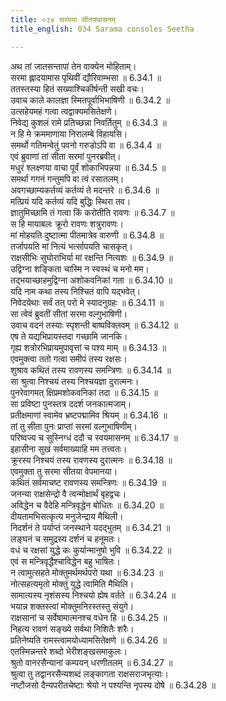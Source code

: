 ```yaml
---
title: ०३४ सरमया सीताश्वासनम्
title_english: 034 Sarama consoles Seetha

---
```

<div class="audioEmbed"  caption="श्रीराम-हरिसीताराममूर्ति-घनपाठिभ्यां वचनम्" src="https://archive.org/download/Ramayana-recitation-Sriram-harisItArAmamUrti-Ghanapaati-v2/Kanda_6/Kanda_6_YK-034-Sarama_consoles_Seetha_0.mp3"></div>

अथ तां जातसन्तापां तेन वाक्येन मोहिताम्।  
सरमा ह्लादयामास पृथिवीं द्यौरिवाम्भसा ॥ 6.34.1 ॥   
ततस्तस्या हितं सख्याश्चिकीर्षन्ती सखी वचः।  
उवाच काले कालज्ञा स्मितपूर्वाभिभाषिणी ॥ 6.34.2 ॥   
उत्सहेयमहं गत्वा त्वद्वाक्यमसितेक्षणे।  
निवेद्य कुशलं रामे प्रतिच्छन्ना निवर्तितुम् ॥ 6.34.3 ॥   
न हि मे क्रममाणाया निरालम्बे विहायसि।  
समर्थो गतिमन्वेतुं पवनो गरुडोऽपि वा ॥ 6.34.4 ॥   
एवं ब्रुवाणां तां सीता सरमां पुनरब्रवीत्।  
मधुरं श्लक्ष्णया वाचा पूर्वं शोकाभिपन्नया ॥ 6.34.5 ॥   
समर्था गगनं गन्तुमपि वा त्वं रसातलम्।  
अवगच्छाम्यकर्तव्यं कर्तव्यं ते मदन्तरे ॥ 6.34.6 ॥   
मत्प्रियं यदि कर्तव्यं यदि बुद्धिः स्थिरा तव।  
ज्ञातुमिच्छामि तं गत्वा किं करोतीति रावणः ॥ 6.34.7 ॥   
स हि मायाबलः क्रूरो रावणः शत्रुरावणः।  
मां मोहयति दुष्टात्मा पीतमात्रेव वारुणी ॥ 6.34.8 ॥   
तर्जापयति मां नित्यं भर्त्सापयति चासकृत्।  
राक्षसीभिः सुघोराभिर्या मां रक्षन्ति नित्यशः ॥ 6.34.9 ॥   
उद्विग्ना शङ्किता चास्मि न स्वस्थं च मनो मम।  
तद्भयाच्छाहमुद्विग्ना अशोकवनिकां गता ॥ 6.34.10 ॥   
यदि नाम कथा तस्य निश्चितं वापि यद्भवेत्।  
निवेदयेथाः सर्वं तत् परो मे स्यादनुग्रहः ॥ 6.34.11 ॥   
सा त्वेवं ब्रुवतीं सीतां सरमा वल्गुभाषिणी।  
उवाच वदनं तस्याः स्पृशन्ती बाष्पविक्लवम् ॥ 6.34.12 ॥   
एष ते यद्यभिप्रायस्तदा गच्छामि जानकि।  
गृह्य शत्रोरभिप्रायमुपावृत्तां च पश्य माम् ॥ 6.34.13 ॥   
एवमुक्त्वा ततो गत्वा समीपं तस्य रक्षसः।  
शुश्राव कथितं तस्य रावणस्य समन्त्रिणः ॥ 6.34.14 ॥   
सा श्रुत्वा निश्चयं तस्य निश्चयज्ञा दुरात्मनः।  
पुनरेवागमत् क्षिप्रमशोकवनिकां तदा ॥ 6.34.15 ॥   
सा प्रविष्टा पुनस्तत्र ददर्श जनकात्मजाम्।  
प्रतीक्षमाणां स्वामेव भ्रष्टपद्मामिव श्रियम् ॥ 6.34.16 ॥   
तां तु सीता पुनः प्राप्तां सरमां वल्गुभाषिणीम्।  
परिष्वज्य च सुस्निग्धं ददौ च स्वयमासनम् ॥ 6.34.17 ॥   
इहासीना सुखं सर्वमाख्याहि मम तत्त्वतः।  
क्रूरस्य निश्चयं तस्य रावणस्य दुरात्मनः ॥ 6.34.18 ॥   
एवमुक्ता तु सरमा सीतया वेपमानया।  
कथितं सर्वमाचष्ट रावणस्य समन्त्रिणः ॥ 6.34.19 ॥   
जनन्या राक्षसेन्द्रो वै त्वन्मोक्षार्थं बृहद्वचः।  
अविद्धेन च वैदेहि मन्त्रिवृद्धेन बोधितः ॥ 6.34.20 ॥   
दीयतामभिसत्कृत्य मनुजेन्द्राय मैथिली।  
निदर्शनं ते पर्याप्तं जनस्थाने यदद्भुतम् ॥ 6.34.21 ॥   
लङ्घनं च समुद्रस्य दर्शनं च हनूमतः।  
वधं च रक्षसां युद्धे कः कुर्यान्मानुषो भुवि ॥ 6.34.22 ॥   
एवं स मन्त्रिवृद्धैश्चाविद्धेन बहु भाषितः।  
न त्वामुत्सहते मोक्तुमर्थमर्थपरो यथा ॥ 6.34.23 ॥   
नोत्सहत्यमृतो मोक्तुं युद्धे त्वामिति मैथिलि।  
सामात्यस्य नृशंसस्य निश्चयो ह्येष वर्तते ॥ 6.34.24 ॥   
भयान्न शक्तस्त्वां मोक्तुमनिरस्तस्तु संयुगे।  
राक्षसानां च सर्वेषामात्मनश्च वधेन हि ॥ 6.34.25 ॥   
निहत्य रावणं सङ्ख्ये सर्वथा निशितैः शरैः।  
प्रतिनेष्यति रामस्त्वामयोध्यामसितेक्षणे ॥ 6.34.26 ॥   
एतस्मिन्नन्तरे शब्दो भेरीशङ्खसमाकुलः।  
श्रुतो वानरसैन्यानां कम्पयन् धरणीतलम् ॥ 6.34.27 ॥   
श्रुत्वा तु तद्वानरसैन्यशब्दं लङ्कागता राक्षसराजभृत्याः।  
नष्टौजसो दैन्यपरीतचेष्टाः श्रेयो न पश्यन्ति नृपस्य दोषे ॥ 6.34.28 ॥   